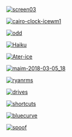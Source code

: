 
[![screen03][screen03]][screen03]

[![cairo-clock-icewm1][cairo-clock-icewm1]][cairo-clock-icewm1]

[![odd][odd]][odd]

[![Haiku][Haiku]][Haiku]

[![Ater-ice][Ater-ice]][Ater-ice]

[![maim-2018-03-05_18][maim-2018-03-05_18]][maim-2018-03-05_18]

[![ryanrms][ryanrms]][ryanrms]

[![drives][drives]][drives]

[![shortcuts][shortcuts]][shortcuts]

[![bluecurve][bluecurve]][bluecurve]

[![spoof][spoof]][spoof]

[screen03]: https://user-images.githubusercontent.com/15175058/31690477-d4a6bab8-b360-11e7-9dd3-30324c8cb020.png "screen03"
[cairo-clock-icewm1]: https://cloud.githubusercontent.com/assets/3276068/7817583/3718e62c-03d6-11e5-95ef-589210a60c44.jpeg "cairo-clock-icewm1"
[odd]: https://user-images.githubusercontent.com/7656607/32042698-002e773c-ba6b-11e7-8e6a-29da6f910ec2.png "odd"
[Haiku]: https://user-images.githubusercontent.com/367181/33675642-899b7340-dab3-11e7-9bdb-43606c5d4d58.png "Haiku"
[Ater-ice]: https://user-images.githubusercontent.com/15175058/34381016-c61d9ab6-ead3-11e7-835b-fa366dce8c68.png "Ater-ice"
[maim-2018-03-05_18]: https://user-images.githubusercontent.com/16356124/36989539-47c464f6-20a2-11e8-9eea-fde078593466.png "maim-2018-03-05_18"
[ryanrms]: https://user-images.githubusercontent.com/2936638/44629544-3e05bd80-a90e-11e8-8a55-27a8a3f0d185.png "ryanrms"
[drives]: https://user-images.githubusercontent.com/7473967/65373524-3cf3ac80-dc44-11e9-85ce-9f113182b242.jpg "drives"
[shortcuts]: https://user-images.githubusercontent.com/7473967/77987629-f7ddc080-72df-11ea-8be9-2122e904f29b.jpg "shortcuts"
[bluecurve]: https://github.com/LiohMoeller/screenshots/assets/1267594/d359570a-11da-4909-9935-e707f010217a "bluecurve"
[spoof]: https://github.com/LiohMoeller/screenshots/assets/1267594/50774393-4f4f-4388-8994-cedc5a60da29 "spoof"
